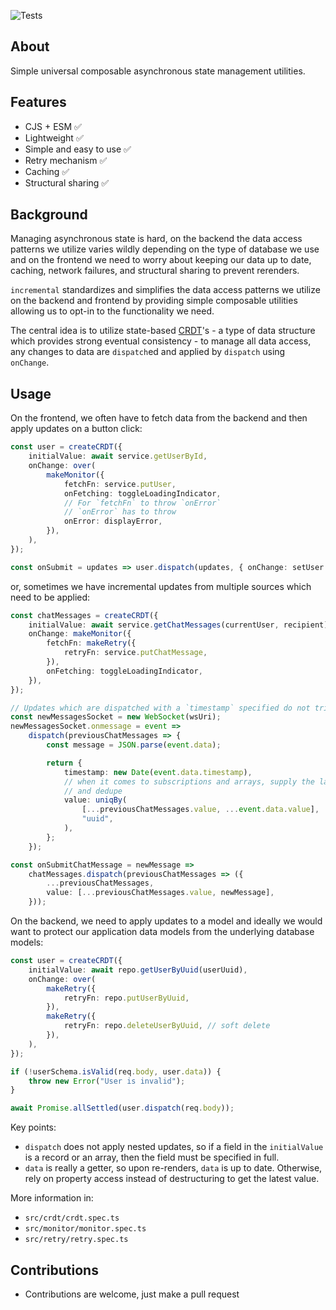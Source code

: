 ![Tests](https://github.com/nmathew98/incremental/actions/workflows/main.yml/badge.svg)

## About

Simple universal composable asynchronous state management utilities.

## Features

-   CJS + ESM ✅
-   Lightweight ✅
-   Simple and easy to use ✅
-   Retry mechanism ✅
-   Caching ✅
-   Structural sharing ✅

## Background

Managing asynchronous state is hard, on the backend the data access patterns we utilize varies wildly depending on the type of database we use and on the frontend we need to worry about keeping our data up to date, caching, network failures, and structural sharing to prevent rerenders.

`incremental` standardizes and simplifies the data access patterns we utilize on the backend and frontend by providing simple composable utilities allowing us to opt-in to the functionality we need.

The central idea is to utilize state-based [CRDT](https://en.wikipedia.org/wiki/Conflict-free_replicated_data_type)'s - a type of data structure which provides strong eventual consistency - to manage all data access, any changes to data are `dispatch`ed and applied by `dispatch` using `onChange`.

## Usage

On the frontend, we often have to fetch data from the backend and then apply updates on a button click:

```typescript
const user = createCRDT({
	initialValue: await service.getUserById,
	onChange: over(
		makeMonitor({
			fetchFn: service.putUser,
			onFetching: toggleLoadingIndicator,
			// For `fetchFn` to throw `onError`
			// `onError` has to throw
			onError: displayError,
		}),
	),
});

const onSubmit = updates => user.dispatch(updates, { onChange: setUser });
```

or, sometimes we have incremental updates from multiple sources which need to be applied:

```typescript
const chatMessages = createCRDT({
	initialValue: await service.getChatMessages(currentUser, recipient),
	onChange: makeMonitor({
		fetchFn: makeRetry({
			retryFn: service.putChatMessage,
		}),
		onFetching: toggleLoadingIndicator,
	}),
});

// Updates which are dispatched with a `timestamp` specified do not trigger `onChange`
const newMessagesSocket = new WebSocket(wsUri);
newMessagesSocket.onmessage = event =>
	dispatch(previousChatMessages => {
		const message = JSON.parse(event.data);

		return {
			timestamp: new Date(event.data.timestamp),
			// when it comes to subscriptions and arrays, supply the latest value in full
			// and dedupe
			value: uniqBy(
				[...previousChatMessages.value, ...event.data.value],
				"uuid",
			),
		};
	});

const onSubmitChatMessage = newMessage =>
	chatMessages.dispatch(previousChatMessages => ({
		...previousChatMessages,
		value: [...previousChatMessages.value, newMessage],
	}));
```

On the backend, we need to apply updates to a model and ideally we would want to protect our application data models from the underlying database models:

```typescript
const user = createCRDT({
	initialValue: await repo.getUserByUuid(userUuid),
	onChange: over(
		makeRetry({
			retryFn: repo.putUserByUuid,
		}),
		makeRetry({
			retryFn: repo.deleteUserByUuid, // soft delete
		}),
	),
});

if (!userSchema.isValid(req.body, user.data)) {
	throw new Error("User is invalid");
}

await Promise.allSettled(user.dispatch(req.body));
```

Key points:

-   `dispatch` does not apply nested updates, so if a field in the `initialValue` is a record or an array, then the field must be specified in full.
-   `data` is really a getter, so upon re-renders, `data` is up to date. Otherwise, rely on property access instead of destructuring to get the latest value.

More information in:

-   `src/crdt/crdt.spec.ts`
-   `src/monitor/monitor.spec.ts`
-   `src/retry/retry.spec.ts`

## Contributions

-   Contributions are welcome, just make a pull request
